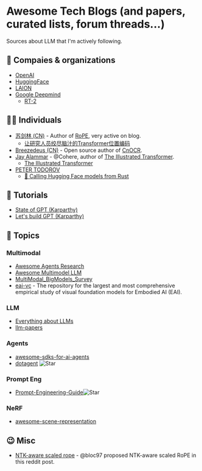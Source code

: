 # Awesome Tech Blogs (and papers, curated lists, forum threads...)
Sources about LLM that I'm actively following.

## 🏢 Compaies & organizations

- [OpenAI](https://openai.com/blog)
- [HuggingFace](https://huggingface.co/blog)
- [LAION](https://laion.ai/blog/)
- [Google Deepmind](https://www.deepmind.com/blog)
  - [RT-2](https://www.deepmind.com/blog/rt-2-new-model-translates-vision-and-language-into-action)

## 🙆‍♂️ Individuals

- [苏剑林 (CN)](https://spaces.ac.cn/) - Author of [RoPE](https://arxiv.org/abs/2104.09864), very active on blog.
  - [让研究人员绞尽脑汁的Transformer位置编码](https://spaces.ac.cn/archives/8130)
- [Breezedeus (CN)](https://www.breezedeus.com) - Open source author of [CnOCR](https://github.com/breezedeus/CnOCR).
- [Jay Alammar](http://jalammar.github.io/) - @Cohere, author of [The Illustrated Transformer](http://jalammar.github.io/illustrated-transformer/).
  - [The Illustrated Transformer](http://jalammar.github.io/illustrated-transformer/)
- [PETER TODOROV](https://peterprototypes.com/)
  - [🤗 Calling Hugging Face models from Rust](https://peterprototypes.com/blog/huggingface-from-rust/)   


## 📖 Tutorials

- [State of GPT (Karparthy)](https://build.microsoft.com/en-US/sessions/db3f4859-cd30-4445-a0cd-553c3304f8e2)
- [Let's build GPT (Karparthy)](https://www.youtube.com/watch?v=kCc8FmEb1nY)

## 🌟 Topics

### Multimodal

- [Awesome Agents Research](https://github.com/Kunlun-Zhu/Awesome-Agents-Research)
- [Awesome Multimodel LLM](https://github.com/Atomic-man007/Awesome_Multimodel_LLM)
- [MultiModal_BigModels_Survey](https://github.com/wangxiao5791509/MultiModal_BigModels_Survey)
- [eai-vc](https://github.com/facebookresearch/eai-vc) - The repository for the largest and most comprehensive empirical study of visual foundation models for Embodied AI (EAI).

### LLM

- [Everything about LLMs](https://github.com/tianlinxu312/Everything-about-LLMs)
- [llm-papers](https://github.com/wenet-e2e/llm-papers)

### Agents

- [awesome-sdks-for-ai-agents](https://github.com/e2b-dev/awesome-sdks-for-ai-agents)
- [dotagent](https://github.com/dot-agent/dotagent) ![Star](https://img.shields.io/github/stars/dot-agent/dotagent.svg?style=social&label=Star)

### Prompt Eng

- [Prompt-Engineering-Guide](https://github.com/dair-ai/Prompt-Engineering-Guide)![Star](https://img.shields.io/github/stars/dair-ai/Prompt-Engineering-Guide.svg?style=social&label=Star)

### NeRF
- [awesome-scene-representation](https://github.com/robo-alex/awesome-scene-representation)

## 😉 Misc

- [NTK-aware scaled rope](https://www.reddit.com/r/LocalLLaMA/comments/14lz7j5/ntkaware_scaled_rope_allows_llama_models_to_have/) - @bloc97 proposed NTK-aware scaled RoPE in this reddit post. 
